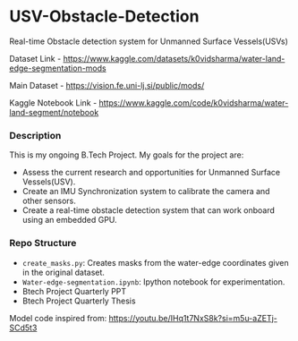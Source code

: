 # USV-Obstacle-Detection
Real-time Obstacle detection system for Unmanned Surface Vessels(USVs)

Dataset Link - https://www.kaggle.com/datasets/k0vidsharma/water-land-edge-segmentation-mods

Main Dataset - https://vision.fe.uni-lj.si/public/mods/

Kaggle Notebook Link - https://www.kaggle.com/code/k0vidsharma/water-land-segment/notebook
### Description
This is my ongoing B.Tech Project. My goals for the project are:
* Assess the current research and opportunities for Unmanned Surface Vessels(USV).
* Create an IMU Synchronization system to calibrate the camera and other sensors.
* Create a real-time obstacle detection system that can work onboard using an embedded GPU.
### Repo Structure

* `create_masks.py`: Creates masks from the water-edge coordinates given in the original dataset.
* `Water-edge-segmentation.ipynb`: Ipython notebook for experimentation.
* Btech Project Quarterly PPT
* Btech Project Quarterly Thesis

Model code inspired from: https://youtu.be/IHq1t7NxS8k?si=m5u-aZETj-SCd5t3
